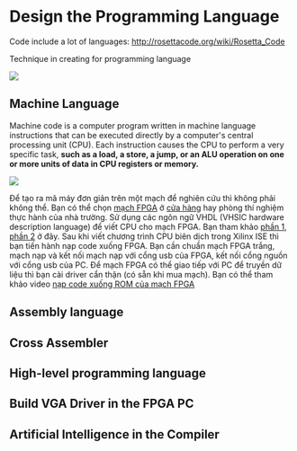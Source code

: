 # Design the Programming Language
Code include a lot of languages: http://rosettacode.org/wiki/Rosetta_Code

Technique in creating for programming language

![](https://www.concettolabs.com/blog/wp-content/uploads/2017/07/Web-Development-Frameworks.png)

## Machine Language
Machine code is a computer program written in machine language instructions that can be executed directly by a computer's central processing unit (CPU). Each instruction causes the CPU to perform a very specific task, **such as a load, a store, a jump, or an ALU operation on one or more units of data in CPU registers or memory.**

![](http://i.imgur.com/9AWZHe2.jpg)

Để tạo ra mã máy đơn giản trên một mạch để nghiên cứu thì không phải không thể. Bạn có thể chọn [mạch FPGA](https://vi.wikipedia.org/wiki/Field-programmable_gate_array) ở [cửa hàng](https://www.amazon.com/slp/fpga-boards/ef66a6u55eou46p) hay phòng thí nghiệm thực hành của nhà trường. Sử dụng các ngôn ngữ VHDL (VHSIC hardware description language) để viết CPU cho mạch FPGA. Bạn tham khảo [phần 1](http://labs.domipheus.com/blog/designing-a-cpu-in-vhdl-part-1-rationale-tools-method/), [phần 2](http://labs.domipheus.com/blog/designing-a-cpu-in-vhdl-part-2-xilinx-ise-suite-register-file-testing/) ở đây. Sau khi viết chương trình CPU biên dịch trong Xilinx ISE thì bạn tiến hành nạp code xuống FPGA. Bạn cần chuẩn mạch FPGA trắng, mạch nạp và kết nối mạch nạp với cổng usb của FPGA, kết nối cổng nguồn với cổng usb của PC. Để mạch FPGA có thể giao tiếp với PC để truyền dữ liệu thì bạn cài driver cẩn thận (có sẵn khi mua mạch). Bạn có thể tham khảo video [nạp code xuống ROM của mạch FPGA](https://youtu.be/DKFhqLffHF4) 

## Assembly language
## Cross Assembler
## High-level programming language
## Build VGA Driver in the FPGA PC 
## Artificial Intelligence in the Compiler

